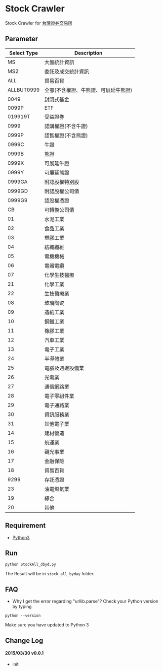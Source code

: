 Stock Crawler
=============
Stock Crawler for [台灣證券交易所](http://www.twse.com.tw/ch/trading/exchange/MI_INDEX/MI_INDEX.php) 

## Parameter

| Select Type |Description |
| ----------  | -------- |
|MS           |  大盤統計資訊|
|MS2          |  委託及成交統計資訊|
|ALL          |  貿易百貨|
|ALLBUT0999   |  全部(不含權證、牛熊證、可展延牛熊證)|
|0049         |  封閉式基金|
|0099P        |  ETF|
|019919T      |  受益證券|
|0999         |  認購權證(不含牛證)|
|0999P        |  認售權證(不含熊證)|
|0999C        |  牛證|
|0999B        |  熊證|
|0999X        |  可展延牛證|
|0999Y        |  可展延熊證|
|0999GA       |  附認股權特別股|
|0999GD       |  附認股權公司債|
|0999G9       |  認股權憑證|
|CB           |  可轉換公司債|
|01           |  水泥工業|
|02           |  食品工業|
|03           |  塑膠工業|
|04           |  紡織纖維|
|05           |  電機機械|
|06           |  電器電纜|
|07           |  化學生技醫療|
|21           |  化學工業|
|22           |  生技醫療業|
|08           |  玻璃陶瓷|
|09           |  造紙工業|
|10           |  鋼鐵工業|
|11           |  橡膠工業|
|12           |  汽車工業|
|13           |  電子工業|
|24           |  半導體業|
|25           |  電腦及週邊設備業|
|26           |  光電業|
|27           |  通信網路業|
|28           |  電子零組件業|
|29           |  電子通路業|
|30           |  資訊服務業|
|31           |  其他電子業|
|14           |  建材營造|
|15           |  航運業|
|16           |  觀光事業|
|17           |  金融保險|
|18           |  貿易百貨|
|9299         |  存託憑證|
|23           |  油電燃氣業|
|19           |  綜合     |
|20           |  其他     |

## Requirement

- [Python3](https://www.python.org/)

## Run

```
python StockAll_dbyd.py
```

The Result will be in `stock_all_byday` folder.

## FAQ
- Why I get the error regarding "urllib.parse"?
Check your Python version by typing

```
python --version
```

Make sure you have updated to Python 3

## Change Log

#### 2015/03/30 v0.0.1
- init
